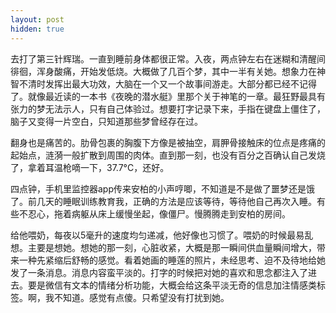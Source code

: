 ```yaml
---
layout: post
hidden: true
---
```


去打了第三针辉瑞。一直到睡前身体都很正常。入夜，两点钟左右在迷糊和清醒间徘徊，浑身酸痛，开始发低烧。大概做了几百个梦，其中一半有关她。想象力在神智不清时发挥出最大功效，大脑在一个又一个故事间游走。大部分都已经不记得了。就像最近读的一本书《夜晚的潜水艇》里那个关于神笔的一章。最狂野最具有张力的梦无法示人，只有自己体验过。想要打字记录下来，手指在键盘上僵住了，脑子又变得一片空白，只知道那些梦曾经存在过。

翻身也是痛苦的。肋骨包裹的胸腹下方像是被抽空，肩胛骨接触床的位点是疼痛的起始点，涟漪一般扩散到周围的肉体。直到那一刻，也没有百分之百确认自己发烧了，拿着耳温枪嘀一下，37.7°C，还好。

四点钟，手机里监控器app传来安柏的小声哼唧，不知道是不是做了噩梦还是饿了。前几天的睡眠训练教育我，正确的方法是应该等待，等待他自己再次入睡。有些不忍心，拖着病躯从床上缓慢坐起，像僵尸。慢腾腾走到安柏的房间。

给他喂奶，每夜以5毫升的速度均匀递减，他好像也习惯了。喂奶的时候最易乱想。主要是想她。想她的那一刻，心脏收紧，大概是那一瞬间供血量瞬间增大，带来一种先紧缩后舒畅的感觉。看着她画的睡莲的照片，未经思考、迫不及待地给她发了一条消息。消息内容蛮平淡的。打字的时候把对她的喜欢和思念都注入了进去。要是微信有文本的情绪分析功能，大概会给这条平淡无奇的信息加注情感类标签。啊，我不知道。感觉有点傻。只希望没有打扰到她。